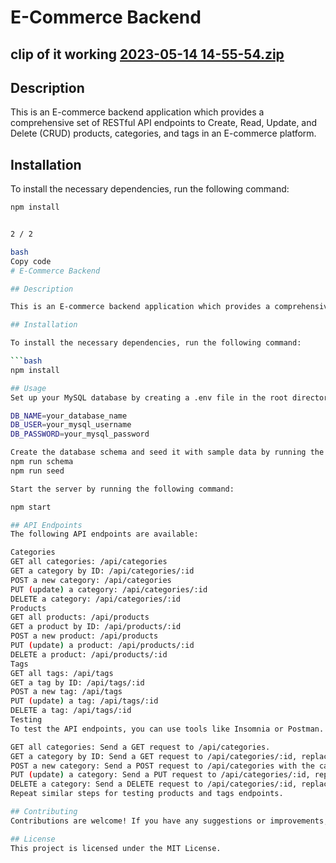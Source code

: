 
# E-Commerce Backend

## clip of it working [2023-05-14 14-55-54.zip](https://github.com/kylecoding1/ORM/files/11473030/2023-05-14.14-55-54.zip)

## Description

This is an E-commerce backend application which provides a comprehensive set of RESTful API endpoints to Create, Read, Update, and Delete (CRUD) products, categories, and tags in an E-commerce platform.

## Installation

To install the necessary dependencies, run the following command:

```bash
npm install


2 / 2

bash
Copy code
# E-Commerce Backend

## Description

This is an E-commerce backend application which provides a comprehensive set of RESTful API endpoints to Create, Read, Update, and Delete (CRUD) products, categories, and tags in an E-commerce platform.

## Installation

To install the necessary dependencies, run the following command:

```bash
npm install

## Usage
Set up your MySQL database by creating a .env file in the root directory of the project and providing your database credentials:

DB_NAME=your_database_name
DB_USER=your_mysql_username
DB_PASSWORD=your_mysql_password

Create the database schema and seed it with sample data by running the following commands:
npm run schema
npm run seed

Start the server by running the following command:

npm start

## API Endpoints
The following API endpoints are available:

Categories
GET all categories: /api/categories
GET a category by ID: /api/categories/:id
POST a new category: /api/categories
PUT (update) a category: /api/categories/:id
DELETE a category: /api/categories/:id
Products
GET all products: /api/products
GET a product by ID: /api/products/:id
POST a new product: /api/products
PUT (update) a product: /api/products/:id
DELETE a product: /api/products/:id
Tags
GET all tags: /api/tags
GET a tag by ID: /api/tags/:id
POST a new tag: /api/tags
PUT (update) a tag: /api/tags/:id
DELETE a tag: /api/tags/:id
Testing
To test the API endpoints, you can use tools like Insomnia or Postman. Here are some sample requests:

GET all categories: Send a GET request to /api/categories.
GET a category by ID: Send a GET request to /api/categories/:id, replacing :id with the actual ID of a category.
POST a new category: Send a POST request to /api/categories with the category data in the request body.
PUT (update) a category: Send a PUT request to /api/categories/:id, replacing :id with the actual ID of a category, and provide the updated data in the request body.
DELETE a category: Send a DELETE request to /api/categories/:id, replacing :id with the actual ID of a category.
Repeat similar steps for testing products and tags endpoints.

## Contributing
Contributions are welcome! If you have any suggestions or improvements, feel free to submit a pull request.

## License
This project is licensed under the MIT License.
